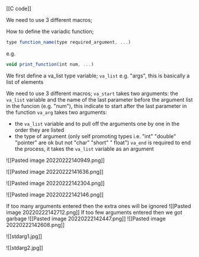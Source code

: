 [[C code]]

We need to use 3 different macros;

How to define the variadic function;

```js
type function_name(type required_argument, ...)
```


e.g.

```js
void print_function(int num, ...)
```


We first define a va_list type variable;
`va_list` e.g. "args", this is basically a list of elements

We need to use 3 different macros;
`va_start` takes two arguments: the `va_list` variable and the name of the last parameter before the argument list in the funcion (e.g. "num"), this indicate to start after the last parameter in the function
`va_arg` takes two arguments:
- the `va_list` variable and to pull off the arguments one by one in the order they are listed
- the type of argument (only self promoting types i.e. "int" "double" "pointer" are ok but not "char" "short" " float")
`va_end` is required to end the process, it takes the `va_list` variable as an argument

![[Pasted image 20220222140949.png]]

![[Pasted image 20220222141636.png]]

![[Pasted image 20220222142304.png]]

![[Pasted image 20220222142146.png]]

If too many arguments entered then the extra ones will be ignored
![[Pasted image 20220222142712.png]]
If too few arguments entered then we got garbage
![[Pasted image 20220222142447.png]] ![[Pasted image 20220222142608.png]]

![[stdarg1.jpg]]

![[stdarg2.jpg]]



